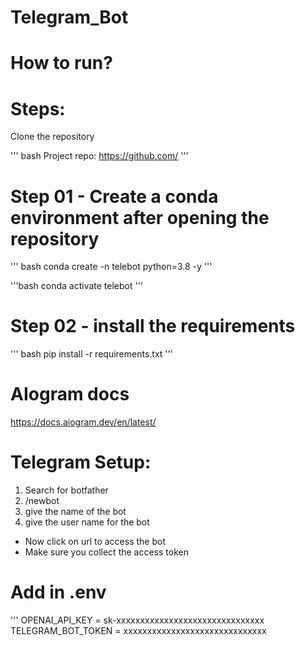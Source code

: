 # Telegram_Bot


# How to run?
# Steps:

Clone the repository

''' bash
Project repo: https://github.com/
'''

# Step 01 - Create a conda environment after opening the repository

''' bash
conda create -n telebot python=3.8 -y
'''

'''bash
conda activate telebot
'''

# Step 02 - install the requirements
''' bash
pip install -r requirements.txt
'''

# AIogram docs
https://docs.aiogram.dev/en/latest/


# Telegram Setup:
1. Search for botfather
2. /newbot
3. give the name of the bot
4. give the user name for the bot

* Now click on url to access the bot
* Make sure you collect the access token

# Add in .env

'''
OPENAI_API_KEY = sk-xxxxxxxxxxxxxxxxxxxxxxxxxxxxxxx
TELEGRAM_BOT_TOKEN = xxxxxxxxxxxxxxxxxxxxxxxxxxxxxx